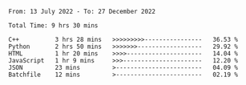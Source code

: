 <!--START_SECTION:waka-->

```text
From: 13 July 2022 - To: 27 December 2022

Total Time: 9 hrs 30 mins

C++          3 hrs 28 mins   >>>>>>>>>----------------   36.53 %
Python       2 hrs 50 mins   >>>>>>>------------------   29.92 %
HTML         1 hr 20 mins    >>>>---------------------   14.04 %
JavaScript   1 hr 9 mins     >>>----------------------   12.20 %
JSON         23 mins         >------------------------   04.09 %
Batchfile    12 mins         >------------------------   02.19 %
```

<!--END_SECTION:waka-->

<!---
yvanlok/yvanlok is a ✨ special ✨ repository because its `README.md` (this file) appears on your GitHub profile.
You can click the Preview link to take a look at your changes.
--->

